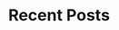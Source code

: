 ---
layout: home
title: "Recent Posts"
tags: [Nomad, Saas, Passive Income Hacker, web development]
---